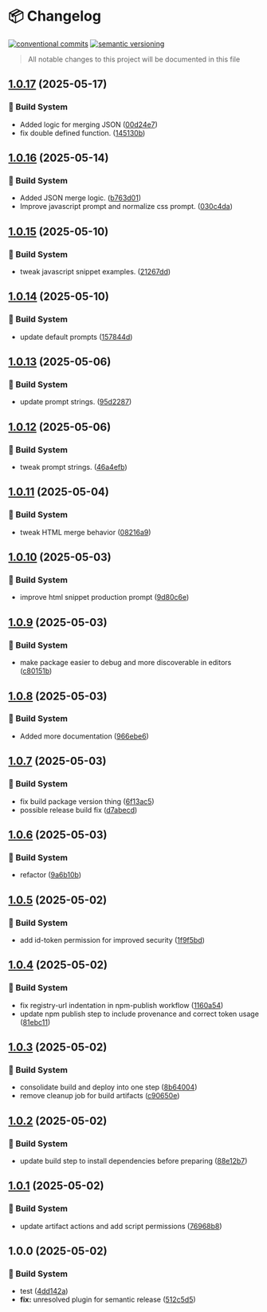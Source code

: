 # 📦 Changelog 
[![conventional commits](https://img.shields.io/badge/conventional%20commits-1.0.0-yellow.svg)](https://conventionalcommits.org)
[![semantic versioning](https://img.shields.io/badge/semantic%20versioning-2.0.0-green.svg)](https://semver.org)
> All notable changes to this project will be documented in this file

## [1.0.17](https://github.com/mmiscool/snipsplicer/compare/v1.0.16...v1.0.17) (2025-05-17)

### 🤖 Build System

* Added logic for merging JSON ([00d24e7](https://github.com/mmiscool/snipsplicer/commit/00d24e7b9fe937f4de39d40f20ca2d44551615ae))
* fix double defined function. ([145130b](https://github.com/mmiscool/snipsplicer/commit/145130bfaffff0e6678abc56068ca759f897b3ff))

## [1.0.16](https://github.com/mmiscool/snipsplicer/compare/v1.0.15...v1.0.16) (2025-05-14)

### 🤖 Build System

* Added JSON merge logic. ([b763d01](https://github.com/mmiscool/snipsplicer/commit/b763d010a3108be89b1ecd642095b7e0439091a4))
* Improve javascript prompt and normalize css prompt. ([030c4da](https://github.com/mmiscool/snipsplicer/commit/030c4dac1eaf268b873725710932c3c1b47fa7ad))

## [1.0.15](https://github.com/mmiscool/snipsplicer/compare/v1.0.14...v1.0.15) (2025-05-10)

### 🤖 Build System

* tweak javascript snippet examples. ([21267dd](https://github.com/mmiscool/snipsplicer/commit/21267dd610e57fb6a943933289ef34239bfab97d))

## [1.0.14](https://github.com/mmiscool/snipsplicer/compare/v1.0.13...v1.0.14) (2025-05-10)

### 🤖 Build System

* update default prompts ([157844d](https://github.com/mmiscool/snipsplicer/commit/157844d64286dc315c48b23dbf440771aee04bd8))

## [1.0.13](https://github.com/mmiscool/snipsplicer/compare/v1.0.12...v1.0.13) (2025-05-06)

### 🤖 Build System

* update prompt strings. ([95d2287](https://github.com/mmiscool/snipsplicer/commit/95d2287e3372ef44e1f6e79d478dd83f0d2330ce))

## [1.0.12](https://github.com/mmiscool/snipsplicer/compare/v1.0.11...v1.0.12) (2025-05-06)

### 🤖 Build System

* tweak prompt strings. ([46a4efb](https://github.com/mmiscool/snipsplicer/commit/46a4efb3db37380533d609c95076e9f79d441371))

## [1.0.11](https://github.com/mmiscool/snipsplicer/compare/v1.0.10...v1.0.11) (2025-05-04)

### 🤖 Build System

* tweak HTML merge behavior ([08216a9](https://github.com/mmiscool/snipsplicer/commit/08216a9f028f0d8063c851b5528b67e0103dd0b8))

## [1.0.10](https://github.com/mmiscool/snipsplicer/compare/v1.0.9...v1.0.10) (2025-05-03)

### 🤖 Build System

* improve html snippet production prompt ([9d80c6e](https://github.com/mmiscool/snipsplicer/commit/9d80c6ee2ac81da0357efc79cb1499a7e82ac2c3))

## [1.0.9](https://github.com/mmiscool/snipsplicer/compare/v1.0.8...v1.0.9) (2025-05-03)

### 🤖 Build System

* make package easier to debug and more discoverable in editors ([c80151b](https://github.com/mmiscool/snipsplicer/commit/c80151b6a8c15bd511ebad0b4e5d0e5a79738856))

## [1.0.8](https://github.com/mmiscool/snipsplicer/compare/v1.0.7...v1.0.8) (2025-05-03)

### 🤖 Build System

* Added more documentation ([966ebe6](https://github.com/mmiscool/snipsplicer/commit/966ebe64a5406ebea2cd5c6a6f1962469a5a59df))

## [1.0.7](https://github.com/mmiscool/snipsplicer/compare/v1.0.6...v1.0.7) (2025-05-03)

### 🤖 Build System

* fix build package version thing ([6f13ac5](https://github.com/mmiscool/snipsplicer/commit/6f13ac58d90dd082d9d54cf6b01afb92a64e755f))
* possible release build fix ([d7abecd](https://github.com/mmiscool/snipsplicer/commit/d7abecd2942cc6066bdf704e48e5ebc0d9dd7e78))

## [1.0.6](https://github.com/mmiscool/snipsplicer/compare/v1.0.5...v1.0.6) (2025-05-03)

### 🤖 Build System

* refactor ([9a6b10b](https://github.com/mmiscool/snipsplicer/commit/9a6b10b66d3630234181f7944f53befc3af38607))

## [1.0.5](https://github.com/mmiscool/snipsplicer/compare/v1.0.4...v1.0.5) (2025-05-02)

### 🤖 Build System

* add id-token permission for improved security ([1f9f5bd](https://github.com/mmiscool/snipsplicer/commit/1f9f5bd35c45777b668269566ac99d08b374cead))

## [1.0.4](https://github.com/mmiscool/snipsplicer/compare/v1.0.3...v1.0.4) (2025-05-02)

### 🤖 Build System

* fix registry-url indentation in npm-publish workflow ([1160a54](https://github.com/mmiscool/snipsplicer/commit/1160a54c12bcf56e1073937783d6b0a12ab73823))
* update npm publish step to include provenance and correct token usage ([81ebc11](https://github.com/mmiscool/snipsplicer/commit/81ebc11f90b355f67ad36fbb53573a6076d5b028))

## [1.0.3](https://github.com/mmiscool/snipsplicer/compare/v1.0.2...v1.0.3) (2025-05-02)

### 🤖 Build System

* consolidate build and deploy into one step ([8b64004](https://github.com/mmiscool/snipsplicer/commit/8b640049864ccda867828e0edbaac3f516c8db51))
* remove cleanup job for build artifacts ([c90650e](https://github.com/mmiscool/snipsplicer/commit/c90650ef812b8de4cd95d3477fa9bdd4ee29f714))

## [1.0.2](https://github.com/mmiscool/snipsplicer/compare/v1.0.1...v1.0.2) (2025-05-02)

### 🤖 Build System

* update build step to install dependencies before preparing ([88e12b7](https://github.com/mmiscool/snipsplicer/commit/88e12b7ca0196597f639d058dd133068af88c079))

## [1.0.1](https://github.com/mmiscool/snipsplicer/compare/v1.0.0...v1.0.1) (2025-05-02)

### 🤖 Build System

* update artifact actions and add script permissions ([76968b8](https://github.com/mmiscool/snipsplicer/commit/76968b82ce8657fb7447e1a422eebce25dcd93fa))

## 1.0.0 (2025-05-02)

### 🤖 Build System

* test ([4dd142a](https://github.com/mmiscool/snipsplicer/commit/4dd142aaf04870450b6c003049383b485cc5196c))
* **fix:** unresolved plugin for semantic release ([512c5d5](https://github.com/mmiscool/snipsplicer/commit/512c5d5a5b6ca119b08982cef914834dbc945d3b))
